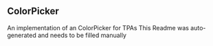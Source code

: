## ColorPicker
An implementation of an ColorPicker for TPAs
This Readme was auto-generated and needs to be filled manually

